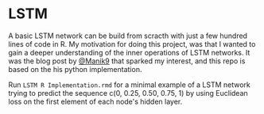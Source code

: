 # LSTM
 
A basic LSTM network can be build from scracth with just a few hundred lines of code in R. My motivation for doing this project, was that I wanted to gain a deeper understanding of the inner operations of LSTM networks. It was the blog post by [@Manik9](https://hackernoon.com/understanding-architecture-of-lstm-cell-from-scratch-with-code-8da40f0b71f4) that sparked my interest, and this repo is based on the his python implementation. 

Run `LSTM R Implementation.rmd` for a minimal example of a LSTM network trying to predict the sequence c(0, 0.25, 0.50, 0.75, 1) by using Euclidean loss on the first element of each node's hidden layer.
